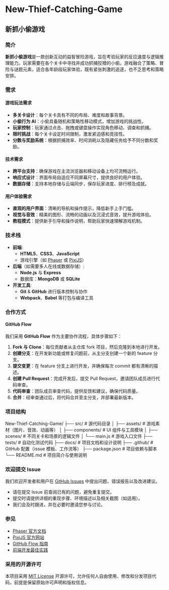# New-Thief-Catching-Game
## 新抓小偷游戏

### 简介
**新抓小偷游戏**是一款创新互动的益智冒险游戏，旨在考验玩家的反应速度与逻辑推理能力。玩家需要在各个关卡中寻找并成功抓捕狡猾的小偷。游戏融合了策略、冒险与谜题元素，适合各年龄段玩家体验，既有紧张刺激的追逐，也不乏思考和策略安排。

### 需求

#### 游戏玩法需求
- **多关卡设计**：每个关卡具有不同的布局、难度和故事背景。
- **小偷行为 AI**：小偷具备随机和策略性移动模式，增加游戏的挑战性。
- **玩家控制**：玩家通过点击、拖拽或键盘操作实现角色移动、调查和抓捕。
- **限时挑战**：每个关卡设定时间限制，激发紧迫感和竞技性。
- **分数与奖励系统**：根据抓捕效率、时间消耗以及隐藏任务给予不同分数和奖励。

#### 技术需求
- **跨平台支持**：确保游戏在主流浏览器和移动设备上均可流畅运行。
- **响应式设计**：界面布局自适应不同屏幕尺寸，提供良好的用户体验。
- **数据存储**：支持本地存储与云端同步，保存玩家进度、排行榜及成就。

#### 用户体验需求
- **直观的用户界面**：清晰的导航和操作提示，降低新手上手门槛。
- **视觉与音效**：精美的图形、流畅的动画以及沉浸式音效，提升游戏体验。
- **教程模式**：提供新手引导和操作说明，帮助玩家快速理解游戏机制。

### 技术栈

- **前端**:  
  - **HTML5**、**CSS3**、**JavaScript**
  - 游戏引擎（如 [Phaser](https://phaser.io/) 或 [PixiJS](https://www.pixijs.com/)）
- **后端**（如需要多人在线或数据存储）:  
  - **Node.js** 与 **Express**
  - 数据库：**MongoDB** 或 **SQLite**
- **开发工具**:  
  - **Git** & **GitHub** 进行版本控制与协作  
  - **Webpack**、**Babel** 等打包与编译工具

### 合作方式

#### GitHub Flow
我们采用 **GitHub Flow** 作为主要协作流程，具体步骤如下：
1. **Fork 与 Clone**：每位贡献者从主仓库 fork 项目，然后克隆到本地进行开发。
2. **创建分支**：在开发新功能或修复问题前，从主分支创建一个新的 feature 分支。
3. **提交变更**：在 feature 分支上进行开发，并确保每次 commit 都有清晰的描述。
4. **创建 Pull Request**：完成开发后，提交 Pull Request，邀请团队成员进行代码审查。
5. **代码审查**：团队成员审查代码，提供反馈和建议，确保代码质量。
6. **合并**：经审查通过后，将代码合并至主分支，并部署最新版本。

### 项目结构
New-Thief-Catching-Game/
├── src/                   # 源代码目录
│   ├── assets/            # 游戏素材（图片、音效、动画等）
│   ├── components/        # UI 组件与工具模块
│   ├── scenes/            # 不同关卡和场景的逻辑文件
│   └── main.js            # 游戏入口文件
├── tests/                 # 自动化测试代码
├── docs/                  # 项目文档和设计说明
├── .github/               # GitHub 配置（issue 模板、工作流等）
├── package.json           # 项目依赖与脚本
└── README.md              # 项目简介与使用说明



### 欢迎提交 Issue
我们欢迎开发者和用户在 [GitHub Issues](https://github.com/your-repo/issues) 中提出问题、错误报告以及改进建议。  
- 请在提交 Issue 前查阅已有的问题，避免重复提交。  
- 提交时请提供详细的重现步骤、环境描述以及相关截图（如适用）。  
- 我们会及时跟进，并在必要时邀请您参与讨论。

### 参见
- [Phaser 官方文档](https://phaser.io/docs)
- [PixiJS 官方网站](https://www.pixijs.com/)
- [GitHub Flow 指南](https://guides.github.com/introduction/flow/)
- [前端开发最佳实践](https://developer.mozilla.org/zh-CN/docs/Learn/Front-end_web_developer)

### 采用的开源许可
本项目采用 [MIT License](https://opensource.org/licenses/MIT) 开源许可，允许任何人自由使用、修改和分发项目代码，前提是保留原始许可声明和版权信息。
